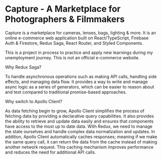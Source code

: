 # Capture - A Marketplace for Photographers & Filmmakers

Capture is a marketplace for cameras, lenses, bags, lighting & more.
It is an online e-commerce web application built on React/TypeScript, Firebase Auth & Firestore, Redux Saga, React Router, and Styled Components. 

This is a project in process to practice and apply new learnings during my unemployment journey. This is not an official e-commerce website. 

Why Redux Saga? 

To handle asynchronous operations such as making API calls, handling side effects, and managing data flow. It provides a way to write and manage async logic as a series of generators, which can be easier to reason about and test compared to traditional promise-based approaches. 

Why switch to Apollo Client? 

As data fetching begin to grow, Apollo Client simplifies the process of fetching data by providing a declarative query capabilities. It also provides the ability to retrieve and update data easily and ensures that components have access to the most up to date data. With Redux, we need to manage the state ourselves and handle complex data normalization and updates. In addition, Apollo Client automatically caches responses; meaning if we make the same query call, it can return the data from the cache instead of making another network request. This caching mechanism improves performance and reduces the need for additional API calls. 